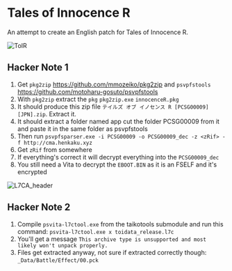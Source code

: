 # Tales of Innocence R

An attempt to create an English patch for Tales of Innocence R.

![ToIR](https://raw.githubusercontent.com/pnvnd/Tales-of-Innocence-R/main/toir.png)

## Hacker Note 1

1. Get `pkg2zip` https://github.com/mmozeiko/pkg2zip and `psvpfstools` https://github.com/motoharu-gosuto/psvpfstools
2. With `pkg2zip` extract the `pkg` `pkg2zip.exe` `innocenceR.pkg`
3. It should produce this zip file `テイルズ オブ イノセンス R [PCSG00009] [JPN].zip`. Extract it.
4. It should extract a folder named app cut the folder PCSG00009 from it and paste it in the same folder as psvpfstools
5. Then run `psvpfsparser.exe -i PCSG00009 -o PCSG00009_dec -z <zRif> -f http://cma.henkaku.xyz`
6. Get `zRif` from somewhere
7. If everything's correct it will decrypt everything into the `PCSG00009_dec`
8. You still need a Vita to decrypt the `EBOOT.BIN` as it is an FSELF and it's encrypted

![L7CA_header](https://raw.githubusercontent.com/pnvnd/Tales-of-Innocence-R/main/L7CA_decrypted.png)


## Hacker Note 2

1. Compile `psvita-l7ctool.exe` from the taikotools submodule and run this command: `psvita-l7ctool.exe x toidata_release.l7c`
2. You'll get a message `This archive type is unsupported and most likely won't unpack properly.`
3. Files get extracted anyway, not sure if extracted correctly though: `_Data/Battle/Effect/00.pck`

